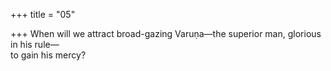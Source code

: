 +++
title = "05"

+++
When will we attract broad-gazing Varuṇa—the superior man, glorious  in his rule—  
to gain his mercy?  